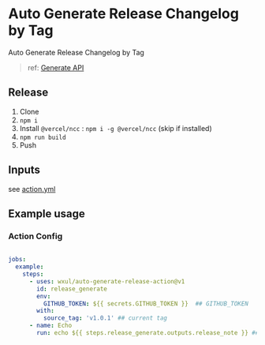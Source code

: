 # Auto Generate Release Changelog by Tag

Auto Generate Release Changelog by Tag

> ref: [Generate API](https://docs.github.com/en/rest/releases/releases?apiVersion=2022-11-28#generate-release-notes-content-for-a-release)

## Release

1. Clone
2. `npm i`
3. Install `@vercel/ncc` : `npm i -g @vercel/ncc` (skip if installed)
4. `npm run build`
5. Push

## Inputs

see [action.yml](action.yml)

## Example usage

### Action Config

``` yml

jobs:
  example:
    steps:
      - uses: wxul/auto-generate-release-action@v1
        id: release_generate
        env:
          GITHUB_TOKEN: ${{ secrets.GITHUB_TOKEN }}  ## GITHUB_TOKEN
        with:
          source_tag: 'v1.0.1' ## current tag
      - name: Echo
        run: echo ${{ steps.release_generate.outputs.release_note }} ## show output
```
